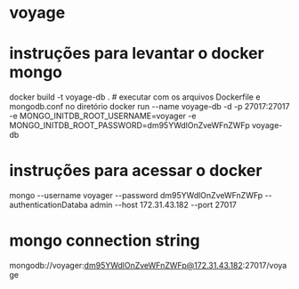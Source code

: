 # voyage
<!-- 
oq fazer antes de rodar o .yaml:
	criar as chaves .pem com os nomes: "voyage-private.pem" e "voyage-public.pem"

etapas para realizar após o cloudformation:

adicionar os ips elásticos no security group privado -> só colocar o tipo de protocolo como TCP personalizado o id do sg como ip pra permissão

jogar a chave .pem privada pra todas as máquinas
scp -i <chave_pem_acesso>.pem ./<chave_envio>.pem ubuntu@<ip_instancia>:~

-->

# instruções para levantar o docker mongo
docker build -t voyage-db . # executar com os arquivos Dockerfile e mongodb.conf no diretório
docker run --name voyage-db -d -p 27017:27017 -e MONGO_INITDB_ROOT_USERNAME=voyager -e MONGO_INITDB_ROOT_PASSWORD=dm95YWdlOnZveWFnZWFp voyage-db

# instruções para acessar o docker
mongo --username voyager --password dm95YWdlOnZveWFnZWFp --authenticationDataba admin --host 172.31.43.182 --port 27017

# mongo connection string
mongodb://voyager:dm95YWdlOnZveWFnZWFp@172.31.43.182:27017/voyage